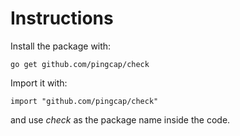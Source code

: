 Instructions
============

Install the package with:

    go get github.com/pingcap/check
    
Import it with:

    import "github.com/pingcap/check"

and use _check_ as the package name inside the code.

